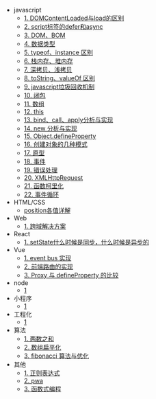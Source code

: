 - javascript
  - [1. DOMContentLoaded与load的区别](fe/javascript/dom-load)
  - [2. script标签的defer和async](fe/javascript/async-defer)
  - [3. DOM、BOM](fe/javascript/dom-bom)
  - [4. 数据类型](fe/javascript/data-type)
  - [5. typeof、instance 区别](fe/javascript/typeof-instance)
  - [6. 栈内存、堆内存](fe/javascript/stack-heap)
  - [7. 深拷贝、浅拷贝](fe/javascript/shallow-deep-clone)
  - [8. toString、valueOf 区别](fe/javascript/toString-valueOf)
  - [9. javascript垃圾回收机制](fe/javascript/garbage-collection)
  - [10. 闭包](fe/javascript/closure)
  - [11. 数组](fe/javascript/array)
  - [12. this](fe/javascript/this)
  - [13. bind、call、apply分析与实现](fe/javascript/bind-call-apply)
  - [14. new 分析与实现](fe/javascript/bind-call-apply)
  - [15. Object.defineProperty](fe/javascript/defineProperty)
  - [16. 创建对象的几种模式](fe/javascript/create-object)
  - [17. 原型](fe/javascript/prototype)
  - [18. 事件](fe/javascript/js-event)
  - [19. 错误处理](fe/javascript/error-handler)
  - [20. XMLHttpRequest](fe/javascript/xmlhttprequest)
  - [21. 函数柯里化](fe/javascript/currying)
  - [22. 事件循环](fe/javascript/eventloop)
- HTML/CSS
  - [position各值详解](fe/html-css/position)
- Web
  - [1. 跨域解决方案](fe/web/cors)
- React
  - [1. setState什么时候是同步，什么时候是异步的](fe/react/setstate)
- Vue
  - [1. event bus 实现](fe/vue/event-bus)
  - [2. 前端路由的实现](fe/vue/client-router)
  - [3. Proxy 与 defineProperty 的比较](fe/vue/defineproperty-vs-proxy)
- node
  - [1]()
- 小程序
  - [1]()
- 工程化
  - [1]()
- 算法
  - [1. 两数之和](fe/algorithm/1)
  - [2. 数组扁平化](fe/algorithm/array-flat)
  - [3. fibonacci 算法与优化](fe/algorithm/fibonacci)
- 其他
  - [1. 正则表达式](fe/other/regexp)
  - [2. pwa](fe/other/pwa)
  - [3. 函数式编程](fe/other/functional)